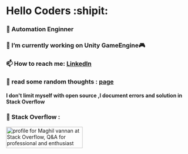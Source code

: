 # Hello Coders :shipit: 

### :robot: Automation Enginner
### 🔭 I’m currently working on Unity GameEngine:video_game:
### 📫 How to reach me: [LinkedIn](https://www.linkedin.com/in/maghilvannanm/)
### :bust_in_silhouette: read some random thoughts : [page](https://maghil.github.io/)
#### I don't limit myself with open source ,I document errors and solution in Stack Overflow 
### 💬 Stack Overflow : 
<a href="https://stackoverflow.com/users/11373443/maghil-vannan"><img src="https://stackoverflow.com/users/flair/11373443.png?theme=dark" width="208" height="58" alt="profile for Maghil vannan at Stack Overflow, Q&amp;A for professional and enthusiast programmers" title="profile for Maghil vannan at Stack Overflow, Q&amp;A for professional and enthusiast programmers"></a>


<!--
**Maghil/Maghil** is a ✨ _special_ ✨ repository because its `README.md` (this file) appears on your GitHub profile.

Here are some ideas to get you started:

- 🔭 I’m currently working on ...
- 🌱 I’m currently learning ...
- 👯 I’m looking to collaborate on ...
- 🤔 I’m looking for help with ...
- 💬 Ask me about ...
- 📫 How to reach me: ...
- 😄 Pronouns: ...
- ⚡ Fun fact: ...
-->
